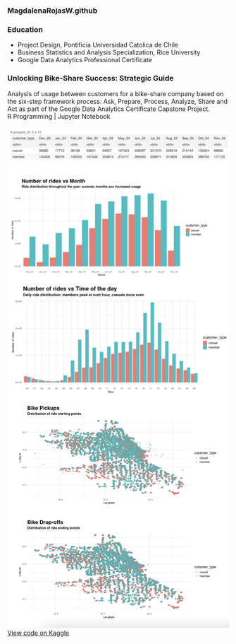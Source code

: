 ### MagdalenaRojasW.github

### Education
* Project Design, Pontificia Universidad Catolica de Chile
* Business Statistics and Analysis Specialization, Rice University
* Google Data Analytics Professional Certificate

### Unlocking Bike-Share Success: Strategic Guide
Analysis of usage between customers for a bike-share company based on the six-step framework process: Ask, Prepare, Process, Analyze, Share and Act as part of the Google Data Analytics Certificate Capstone Project.
<br>
R Programming | Jupyter Notebook
<br><br>
![r1](./assets/images/bikeshare2.png)
![r2](./assets/images/bikeshare1.png)
![r3](./assets/images/bikeshare3.png)
<br>
[View code on Kaggle](https://www.kaggle.com/code/mjrwww/unlocking-bike-share-success-strategic-guide)
  
